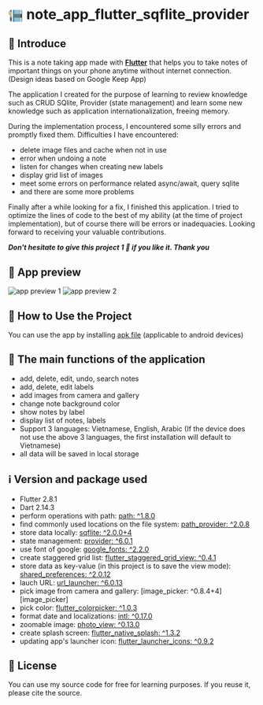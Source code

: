 # <img align="center" width="30px" src="assets\images\note_logo.png" /> note_app_flutter_sqflite_provider 

## 👋 Introduce

This is a note taking app made with **[Flutter](https://flutter.dev/)** that helps you to take notes of important things on your phone anytime without internet connection. (Design ideas based on Google Keep App)

The application I created for the purpose of learning to review knowledge such as CRUD SQlite, Provider (state management) and learn some new knowledge such as application internationalization, freeing memory.

During the implementation process, I encountered some silly errors and promptly fixed them. Difficulties I have encountered:
- delete image files and cache when not in use
- error when undoing a note
- listen for changes when creating new labels
- display grid list of images
- meet some errors on performance related async/await, query sqlite
- and there are some more problems

Finally after a while looking for a fix, I finished this application. I tried to optimize the lines of code to the best of my ability (at the time of project implementation), but of course there will be errors or inadequacies. Looking forward to receiving your valuable contributions.

***Don't hesitate to give this project 1 🌟 if you like it. Thank you***

## 👀 App preview

![app preview 1](app_preview/Google-Pixel-4-XL-Presentation.png)
![app preview 2](app_preview/Google-Pixel-4-XL-Presentation-2.png)

## 📙 How to Use the Project

You can use the app by installing [apk file][apk-file-for-android] (applicable to android devices)

## 🥰 The main functions of the application

- add, delete, edit, undo, search notes
- add, delete, edit labels
- add images from camera and gallery
- change note background color
- show notes by label
- display list of notes, labels
- Support 3 languages: Vietnamese, English, Arabic (If the device does not use the above 3 languages, the first installation will default to Vietnamese)
- all data will be saved in local storage

## ℹ️ Version and package used

- Flutter 2.8.1 
- Dart 2.14.3
- perform operations with path: [path: ^1.8.0][path]
- find commonly used locations on the file system: [path_provider: ^2.0.8][path_provider]
- store data locally: [sqflite: ^2.0.0+4][sqflite]
- state management: [provider: ^6.0.1][provider]
- use font of google: [google_fonts: ^2.2.0][google_fonts]
- create staggered grid list: [flutter_staggered_grid_view: ^0.4.1][flutter_staggered_grid_view]
- store data as key-value (in this project is to save the view mode): [shared_preferences: ^2.0.12][shared_preferences]
- lauch URL: [url_launcher: ^6.0.13][url_launcher]
- pick image from camera and gallery: [image_picker: ^0.8.4+4][image_picker]
- pick color: [flutter_colorpicker: ^1.0.3][flutter_colorpicker]
- format date and localizations: [intl: ^0.17.0][intl]
- zoomable image: [photo_view: ^0.13.0][photo_view]
- create splash screen: [flutter_native_splash: ^1.3.2][flutter_native_splash]
- updating app's launcher icon: [flutter_launcher_icons: ^0.9.2][flutter_launcher_icons]


## 📝 License

You can use my source code for free for learning purposes. If you reuse it, please cite the source.

<br/>

[apk-file-for-android]: https://drive.google.com/file/d/1TYwtfyO335ej8BSNzWC5NQU_UO7vnAyr/view?usp=sharing
<!-- Packages -->
[path]: https://pub.dev/packages/path
[path_provider]: https://pub.dev/packages/path_provider
[sqflite]: https://pub.dev/packages/sqflite
[provider]: https://pub.dev/packages/provider
[google_fonts]: https://pub.dev/packages/google_fonts
[flutter_staggered_grid_view]: https://pub.dev/packages/flutter_staggered_grid_view
[shared_preferences]: https://pub.dev/packages/shared_preferences
[url_launcher]: https://pub.dev/packages/url_launcher
[flutter_colorpicker]: https://pub.dev/packages/flutter_colorpicker
[intl]: https://pub.dev/packages/intl
[photo_view]: https://pub.dev/packages/photo_view
[flutter_native_splash]: https://pub.dev/packages/flutter_native_splash
[flutter_launcher_icons]: https://pub.dev/packages/flutter_launcher_icons


<!-- 
start : 2/1/2022
end : 20/1/2022 
-->
